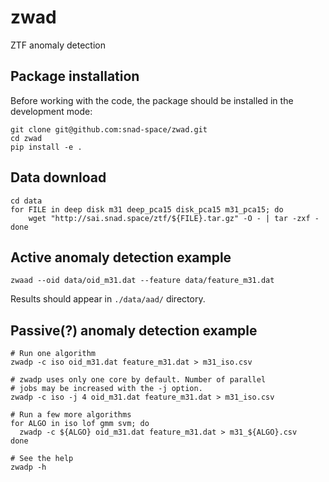 # zwad
ZTF anomaly detection

## Package installation
Before working with the code, the package should be installed in the development
mode:
```shell
git clone git@github.com:snad-space/zwad.git
cd zwad
pip install -e .
```

## Data download
```shell
cd data
for FILE in deep disk m31 deep_pca15 disk_pca15 m31_pca15; do
    wget "http://sai.snad.space/ztf/${FILE}.tar.gz" -O - | tar -zxf -
done
```

## Active anomaly detection example

```shell
zwaad --oid data/oid_m31.dat --feature data/feature_m31.dat
```

Results should appear in `./data/aad/` directory.

## Passive(?) anomaly detection example

```shell
# Run one algorithm
zwadp -c iso oid_m31.dat feature_m31.dat > m31_iso.csv

# zwadp uses only one core by default. Number of parallel
# jobs may be increased with the -j option.
zwadp -c iso -j 4 oid_m31.dat feature_m31.dat > m31_iso.csv

# Run a few more algorithms
for ALGO in iso lof gmm svm; do
  zwadp -c ${ALGO} oid_m31.dat feature_m31.dat > m31_${ALGO}.csv
done

# See the help
zwadp -h
```
